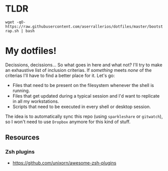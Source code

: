 # TLDR

`wget -qO- https://raw.githubusercontent.com/aserrallerios/dotfiles/master/bootstrap.sh | bash`

# My dotfiles!

Decissions, decissions... So what goes in here and what not? I'll try to make an exhaustive list of inclusion criterias. If *something* meets *none* of the criterias I'll have to find a better place for it. Let's go:

* Files that need to be present on the filesystem whenever the shell is running.
* Files that get updated during a typical session and I'd want to replicate in all my workstations.
* Scripts that need to be executed in every shell or desktop session.

The idea is to automatically sync this repo (using `sparkleshare` or `gitwatch`), so I won't need to use `Dropbox` anymore for this kind of stuff.

## Resources

### Zsh plugins

* https://github.com/unixorn/awesome-zsh-plugins
